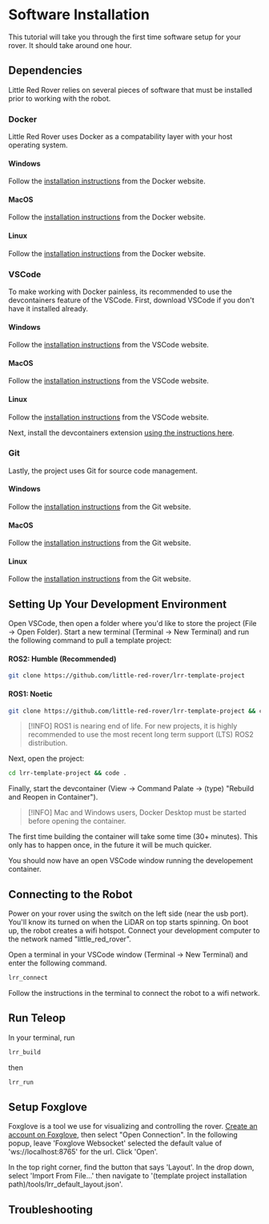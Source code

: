 # Software Installation

This tutorial will take you through the first time software setup for your rover. It should take around one hour.

## Dependencies

Little Red Rover relies on several pieces of software that must be installed prior to working with the robot.

### Docker

Little Red Rover uses Docker as a compatability layer with your host operating system.

<!-- tabs:start -->

#### **Windows**

Follow the [installation instructions](https://docs.docker.com/desktop/install/windows-install/) from the Docker website.

#### **MacOS**

Follow the [installation instructions](https://docs.docker.com/desktop/install/mac-install/) from the Docker website.

#### **Linux**

Follow the [installation instructions](https://docs.docker.com/desktop/install/linux-install/) from the Docker website.
<!-- tabs:end -->

### VSCode

To make working with Docker painless, its recommended to use the devcontainers feature of the VSCode. First, download VSCode if you don't have it installed already.

<!-- tabs:start -->

#### **Windows**

Follow the [installation instructions](https://code.visualstudio.com/download) from the VSCode website.

#### **MacOS**

Follow the [installation instructions](https://code.visualstudio.com/download) from the VSCode website.

#### **Linux**

Follow the [installation instructions](https://code.visualstudio.com/download) from the VSCode website.

<!-- tabs:end -->

Next, install the devcontainers extension [using the instructions here](https://marketplace.visualstudio.com/items?itemName=ms-vscode-remote.remote-containers).

### Git

Lastly, the project uses Git for source code management. 

<!-- tabs:start -->

#### **Windows**

Follow the [installation instructions](https://git-scm.com/book/en/v2/Getting-Started-Installing-Git) from the Git website.

#### **MacOS**

Follow the [installation instructions](https://git-scm.com/book/en/v2/Getting-Started-Installing-Git) from the Git website.

#### **Linux**

Follow the [installation instructions](https://git-scm.com/book/en/v2/Getting-Started-Installing-Git) from the Git website.

<!-- tabs:end -->


## Setting Up Your Development Environment

Open VSCode, then open a folder where you'd like to store the project (File -> Open Folder).
Start a new terminal (Terminal -> New Terminal) and run the following command to pull a template project:

<!-- tabs:start -->

#### **ROS2: Humble (Recommended)**

```bash
git clone https://github.com/little-red-rover/lrr-template-project
```

#### **ROS1: Noetic**

```bash
git clone https://github.com/little-red-rover/lrr-template-project && checkout noetic
```


<!-- tabs:end -->

> [!INFO]
> ROS1 is nearing end of life. For new projects, it is highly recommended to use the most recent long term support (LTS) ROS2 distribution.

Next, open the project:

```bash
cd lrr-template-project && code .
```

Finally, start the devcontainer (View -> Command Palate -> (type) "Rebuild and Reopen in Container").

> [!INFO]
> Mac and Windows users, Docker Desktop must be started before opening the container.

The first time building the container will take some time (30+ minutes). This only has to happen once, in the future it will be much quicker.


You should now have an open VSCode window running the developement container. 

## Connecting to the Robot

Power on your rover using the switch on the left side (near the usb port).
You'll know its turned on when the LiDAR on top starts spinning.
On boot up, the robot creates a wifi hotspot. Connect your development computer to the network named "little_red_rover".

Open a terminal in your VSCode window (Terminal -> New Terminal) and enter the following command.

```bash
lrr_connect
```

Follow the instructions in the terminal to connect the robot to a wifi network.

## Run Teleop

In your terminal, run

```bash
lrr_build
```

then

```bash
lrr_run
```

## Setup Foxglove

Foxglove is a tool we use for visualizing and controlling the rover.
[Create an account on Foxglove](https://app.foxglove.dev/), then select "Open Connection". In the following popup, leave 'Foxglove Websocket' selected the default value of 'ws://localhost:8765' for the url. Click 'Open'.

In the top right corner, find the button that says 'Layout'. In the drop down, select 'Import From File...' then navigate to '(template project installation path)/tools/lrr_default_layout.json'.

## Troubleshooting

